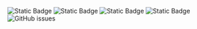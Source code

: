 ![Static Badge](https://img.shields.io/badge/blacklists-61-000000) ![Static Badge](https://img.shields.io/badge/blacklisted-3018172-cc0000) ![Static Badge](https://img.shields.io/badge/whitelisted-2254-00CC00) ![Static Badge](https://img.shields.io/badge/streaming_blacklist-28107-000000) ![GitHub issues](https://img.shields.io/github/issues/fabriziosalmi/blacklists)
